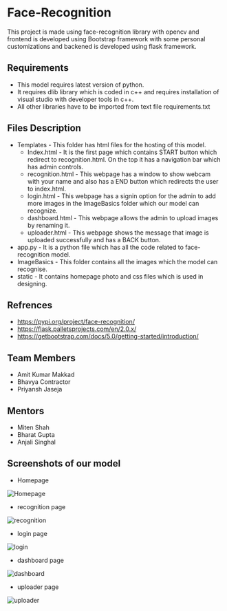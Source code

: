 # Face-Recognition
This project is made using face-recognition library with opencv and frontend is developed using Bootstrap framework with some personal customizations and backened is developed using flask framework. 

## Requirements 
* This model requires latest version of python.
* It requires dlib library which is coded in c++ and requires installation of visual studio with developer tools in c++.
* All other libraries have to be imported from text file requirements.txt 

## Files Description
* Templates - This folder has html files for the hosting of this model.
  * Index.html - It is the first page which contains START button which redirect to recognition.html. On the top it has a navigation bar which has admin controls.
  * recognition.html - This webpage has a window to show webcam with your name and also has a END button which redirects the user to index.html.
  * login.html - This webpage has a signin option for the admin to add more images in the ImageBasics folder which our model can recognize. 
  * dashboard.html - This webpage allows the admin to upload images by renaming it.
  * uploader.html - This webpage shows the message that image is uploaded successfully and has a BACK button.
* app.py - It is a python file which has all the code related to face-recognition model.
* ImageBasics - This folder contains all the images which the model can recognise.
* static - It contains homepage photo and css files which is used in designing.

## Refrences 
* https://pypi.org/project/face-recognition/
* https://flask.palletsprojects.com/en/2.0.x/
* https://getbootstrap.com/docs/5.0/getting-started/introduction/

## Team Members
* Amit Kumar Makkad 
* Bhavya Contractor
* Priyansh Jaseja

## Mentors
* Miten Shah
* Bharat Gupta
* Anjali Singhal

## Screenshots of our model
* Homepage

![Homepage](https://user-images.githubusercontent.com/79632719/127176176-ee445419-a24c-4a6a-b786-51f22f20c595.png)

* recognition page

![recognition](https://user-images.githubusercontent.com/79632719/127176259-3843bb81-7a4b-4c12-a2ef-7b28066c6e51.png)

* login page

![login](https://user-images.githubusercontent.com/79632719/127176452-0e4b4966-05f2-40e0-8b51-73c016ead6dc.png)

* dashboard page

![dashboard](https://user-images.githubusercontent.com/79632719/127176599-867c12b5-ef10-4dc6-bb59-bbce21dda2ad.png)

* uploader page

![uploader](https://user-images.githubusercontent.com/79632719/127176672-ecaf89ba-246f-4a31-8927-116795b81520.png)





